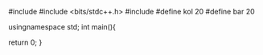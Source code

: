 #include <iostream>
#include <bits/stdc++.h>
#include <cstring>
#define kol 20
#define bar 20

usingnamespace std;
int main(){


return 0;
}
